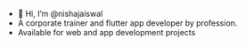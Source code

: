 - 👋 Hi, I’m @nishajaiswal
- A corporate trainer and flutter app developer by profession.
- Available for web and app development projects
<!---
nishajaiswal is a ✨ special ✨ repository because its `README.md` (this file) appears on your GitHub profile.
You can click the Preview link to take a look at your changes.
--->
